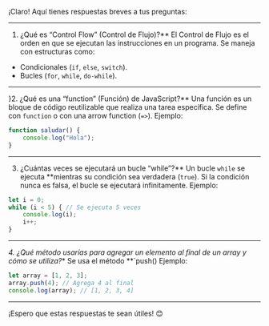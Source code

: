 ¡Claro! Aquí tienes respuestas breves a tus preguntas:

---

1. ¿Qué es “Control Flow” (Control de Flujo)?**
El Control de Flujo es el orden en que se ejecutan las instrucciones en un programa. Se maneja con estructuras como:
- Condicionales (`if`, `else`, `switch`).
- Bucles (`for`, `while`, `do-while`).

---

}2. ¿Qué es una “function” (Función) de JavaScript?**
Una función es un bloque de código reutilizable que realiza una tarea específica. Se define con `function` o con una arrow function (`=>`). Ejemplo:
```javascript
function saludar() {
    console.log("Hola");
}
```

---

3. ¿Cuántas veces se ejecutará un bucle “while”?**
Un bucle `while` se ejecuta **mientras su condición sea verdadera (`true`). Si la condición nunca es falsa, el bucle se ejecutará infinitamente. Ejemplo:
```javascript
let i = 0;
while (i < 5) { // Se ejecuta 5 veces
    console.log(i);
    i++;
}
```

---

*4. ¿Qué método usarías para agregar un elemento al final de un array y cómo se utiliza?**
Se usa el método **`push() Ejemplo:
```javascript
let array = [1, 2, 3];
array.push(4); // Agrega 4 al final
console.log(array); // [1, 2, 3, 4]
```

---

¡Espero que estas respuestas te sean útiles! 😊
